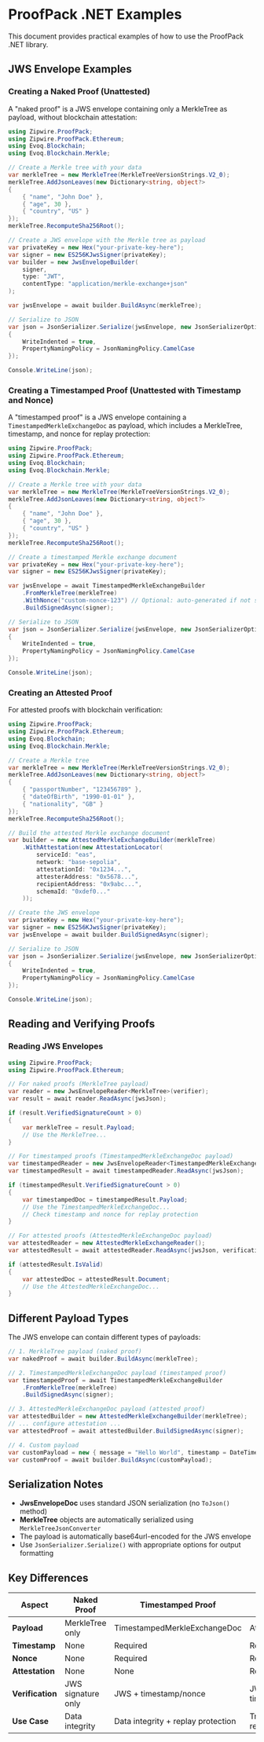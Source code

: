 # ProofPack .NET Examples

This document provides practical examples of how to use the ProofPack .NET library.

## JWS Envelope Examples

### Creating a Naked Proof (Unattested)

A "naked proof" is a JWS envelope containing only a MerkleTree as payload, without blockchain attestation:

```csharp
using Zipwire.ProofPack;
using Zipwire.ProofPack.Ethereum;
using Evoq.Blockchain;
using Evoq.Blockchain.Merkle;

// Create a Merkle tree with your data
var merkleTree = new MerkleTree(MerkleTreeVersionStrings.V2_0);
merkleTree.AddJsonLeaves(new Dictionary<string, object?>
{
    { "name", "John Doe" },
    { "age", 30 },
    { "country", "US" }
});
merkleTree.RecomputeSha256Root();

// Create a JWS envelope with the Merkle tree as payload
var privateKey = new Hex("your-private-key-here");
var signer = new ES256KJwsSigner(privateKey);
var builder = new JwsEnvelopeBuilder(
    signer,
    type: "JWT",
    contentType: "application/merkle-exchange+json"
);

var jwsEnvelope = await builder.BuildAsync(merkleTree);

// Serialize to JSON
var json = JsonSerializer.Serialize(jwsEnvelope, new JsonSerializerOptions
{
    WriteIndented = true,
    PropertyNamingPolicy = JsonNamingPolicy.CamelCase
});

Console.WriteLine(json);
```

### Creating a Timestamped Proof (Unattested with Timestamp and Nonce)

A "timestamped proof" is a JWS envelope containing a `TimestampedMerkleExchangeDoc` as payload, which includes a MerkleTree, timestamp, and nonce for replay protection:

```csharp
using Zipwire.ProofPack;
using Zipwire.ProofPack.Ethereum;
using Evoq.Blockchain;
using Evoq.Blockchain.Merkle;

// Create a Merkle tree with your data
var merkleTree = new MerkleTree(MerkleTreeVersionStrings.V2_0);
merkleTree.AddJsonLeaves(new Dictionary<string, object?>
{
    { "name", "John Doe" },
    { "age", 30 },
    { "country", "US" }
});
merkleTree.RecomputeSha256Root();

// Create a timestamped Merkle exchange document
var privateKey = new Hex("your-private-key-here");
var signer = new ES256KJwsSigner(privateKey);

var jwsEnvelope = await TimestampedMerkleExchangeBuilder
    .FromMerkleTree(merkleTree)
    .WithNonce("custom-nonce-123") // Optional: auto-generated if not specified
    .BuildSignedAsync(signer);

// Serialize to JSON
var json = JsonSerializer.Serialize(jwsEnvelope, new JsonSerializerOptions
{
    WriteIndented = true,
    PropertyNamingPolicy = JsonNamingPolicy.CamelCase
});

Console.WriteLine(json);
```

### Creating an Attested Proof

For attested proofs with blockchain verification:

```csharp
using Zipwire.ProofPack;
using Zipwire.ProofPack.Ethereum;
using Evoq.Blockchain;
using Evoq.Blockchain.Merkle;

// Create a Merkle tree
var merkleTree = new MerkleTree(MerkleTreeVersionStrings.V2_0);
merkleTree.AddJsonLeaves(new Dictionary<string, object?>
{
    { "passportNumber", "123456789" },
    { "dateOfBirth", "1990-01-01" },
    { "nationality", "GB" }
});
merkleTree.RecomputeSha256Root();

// Build the attested Merkle exchange document
var builder = new AttestedMerkleExchangeBuilder(merkleTree)
    .WithAttestation(new AttestationLocator(
        serviceId: "eas",
        network: "base-sepolia",
        attestationId: "0x1234...",
        attesterAddress: "0x5678...",
        recipientAddress: "0x9abc...",
        schemaId: "0xdef0..."
    ));

// Create the JWS envelope
var privateKey = new Hex("your-private-key-here");
var signer = new ES256KJwsSigner(privateKey);
var jwsEnvelope = await builder.BuildSignedAsync(signer);

// Serialize to JSON
var json = JsonSerializer.Serialize(jwsEnvelope, new JsonSerializerOptions
{
    WriteIndented = true,
    PropertyNamingPolicy = JsonNamingPolicy.CamelCase
});

Console.WriteLine(json);
```

## Reading and Verifying Proofs

### Reading JWS Envelopes

```csharp
using Zipwire.ProofPack;
using Zipwire.ProofPack.Ethereum;

// For naked proofs (MerkleTree payload)
var reader = new JwsEnvelopeReader<MerkleTree>(verifier);
var result = await reader.ReadAsync(jwsJson);

if (result.VerifiedSignatureCount > 0)
{
    var merkleTree = result.Payload;
    // Use the MerkleTree...
}

// For timestamped proofs (TimestampedMerkleExchangeDoc payload)
var timestampedReader = new JwsEnvelopeReader<TimestampedMerkleExchangeDoc>(verifier);
var timestampedResult = await timestampedReader.ReadAsync(jwsJson);

if (timestampedResult.VerifiedSignatureCount > 0)
{
    var timestampedDoc = timestampedResult.Payload;
    // Use the TimestampedMerkleExchangeDoc...
    // Check timestamp and nonce for replay protection
}

// For attested proofs (AttestedMerkleExchangeDoc payload)
var attestedReader = new AttestedMerkleExchangeReader();
var attestedResult = await attestedReader.ReadAsync(jwsJson, verificationContext);

if (attestedResult.IsValid)
{
    var attestedDoc = attestedResult.Document;
    // Use the AttestedMerkleExchangeDoc...
}
```

## Different Payload Types

The JWS envelope can contain different types of payloads:

```csharp
// 1. MerkleTree payload (naked proof)
var nakedProof = await builder.BuildAsync(merkleTree);

// 2. TimestampedMerkleExchangeDoc payload (timestamped proof)
var timestampedProof = await TimestampedMerkleExchangeBuilder
    .FromMerkleTree(merkleTree)
    .BuildSignedAsync(signer);

// 3. AttestedMerkleExchangeDoc payload (attested proof)
var attestedBuilder = new AttestedMerkleExchangeBuilder(merkleTree);
// ... configure attestation ...
var attestedProof = await attestedBuilder.BuildSignedAsync(signer);

// 4. Custom payload
var customPayload = new { message = "Hello World", timestamp = DateTime.UtcNow };
var customProof = await builder.BuildAsync(customPayload);
```

## Serialization Notes

- **JwsEnvelopeDoc** uses standard JSON serialization (no `ToJson()` method)
- **MerkleTree** objects are automatically serialized using `MerkleTreeJsonConverter`
- The payload is automatically base64url-encoded for the JWS envelope
- Use `JsonSerializer.Serialize()` with appropriate options for output formatting

## Key Differences

| Aspect | Naked Proof | Timestamped Proof | Attested Proof |
|--------|-------------|-------------------|----------------|
| **Payload** | MerkleTree only | TimestampedMerkleExchangeDoc | AttestedMerkleExchangeDoc |
| **Timestamp** | None | Required | Required |
| **Nonce** | None | Required | Required |
| **Attestation** | None | None | Required |
| **Verification** | JWS signature only | JWS + timestamp/nonce | JWS + blockchain + timestamp/nonce |
| **Use Case** | Data integrity | Data integrity + replay protection | Trust + data integrity + replay protection | 